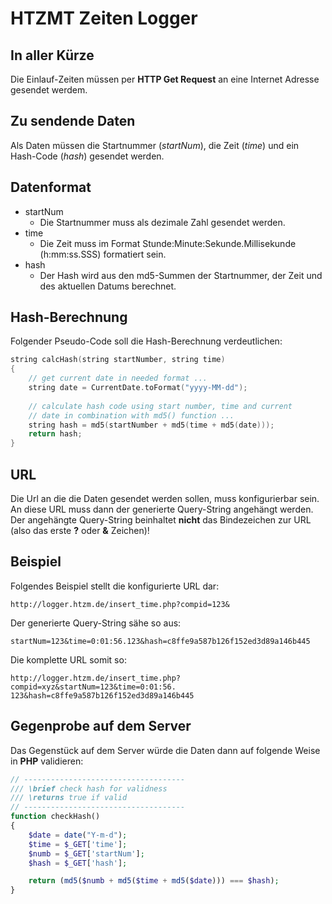 # HTZMT Zeiten Logger

## In aller Kürze

Die Einlauf-Zeiten müssen per __HTTP Get Request__ an eine Internet Adresse gesendet werdem.

## Zu sendende Daten

Als Daten müssen die Startnummer (_startNum_), die Zeit (_time_) und ein Hash-Code (_hash_) gesendet werden.

## Datenformat

* startNum
  * Die Startnummer muss als dezimale Zahl gesendet werden.
* time
  * Die Zeit muss im Format Stunde:Minute:Sekunde.Millisekunde (h:mm:ss.SSS) formatiert sein.
* hash
  * Der Hash wird aus den md5-Summen der Startnummer, der Zeit und des aktuellen Datums berechnet.

## Hash-Berechnung

Folgender Pseudo-Code soll die Hash-Berechnung verdeutlichen:

```C
string calcHash(string startNumber, string time)
{
    // get current date in needed format ...
    string date = CurrentDate.toFormat("yyyy-MM-dd");
    
    // calculate hash code using start number, time and current 
    // date in combination with md5() function ...
    string hash = md5(startNumber + md5(time + md5(date)));
    return hash;
}
```

## URL

Die Url an die die Daten gesendet werden sollen, muss konfigurierbar sein. An diese URL muss dann der generierte Query-String angehängt werden. Der angehängte Query-String beinhaltet __nicht__ das Bindezeichen zur URL (also das erste __?__ oder __&__ Zeichen)!

## Beispiel

Folgendes Beispiel stellt die konfigurierte URL dar:

    http://logger.htzm.de/insert_time.php?compid=123&

Der generierte Query-String sähe so aus:

    startNum=123&time=0:01:56.123&hash=c8ffe9a587b126f152ed3d89a146b445

Die komplette URL somit so:

    http://logger.htzm.de/insert_time.php?compid=xyz&startNum=123&time=0:01:56.
    123&hash=c8ffe9a587b126f152ed3d89a146b445

## Gegenprobe auf dem Server

Das Gegenstück auf dem Server würde die Daten dann auf folgende Weise in __PHP__ validieren:

```PHP
// ------------------------------------
/// \brief check hash for validness
/// \returns true if valid
// ------------------------------------
function checkHash()
{
    $date = date("Y-m-d");
    $time = $_GET['time'];
    $numb = $_GET['startNum'];
    $hash = $_GET['hash'];

    return (md5($numb + md5($time + md5($date))) === $hash);
}
```

